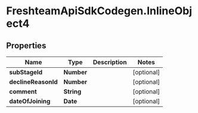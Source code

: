 # FreshteamApiSdkCodegen.InlineObject4

## Properties

Name | Type | Description | Notes
------------ | ------------- | ------------- | -------------
**subStageId** | **Number** |  | [optional] 
**declineReasonId** | **Number** |  | [optional] 
**comment** | **String** |  | [optional] 
**dateOfJoining** | **Date** |  | [optional] 


